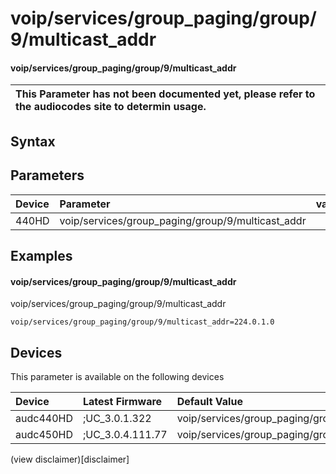 ﻿---
description: voip/services/group_paging/group/9/multicast_addr
search: false
---

# voip/services/group_paging/group/9/multicast_addr

#### voip/services/group_paging/group/9/multicast_addr


| This Parameter has not been documented yet, please refer to the audiocodes site to determin usage.  | 
| :--- |

## Syntax

## Parameters
|Device|Parameter|value|Description|
|:---|:---|:---|:---|
| 440HD | voip/services/group_paging/group/9/multicast_addr |  |  |

## Examples
#### voip/services/group_paging/group/9/multicast_addr

voip/services/group_paging/group/9/multicast_addr

```
voip/services/group_paging/group/9/multicast_addr=224.0.1.0
```

## Devices
This parameter is available on the following devices

| Device | Latest Firmware | Default Value |
|:---|:---|:---|
| audc440HD | ;UC_3.0.1.322 | voip/services/group_paging/group/9/multicast_addr=224.0.1.0 
| audc450HD | ;UC_3.0.4.111.77 | voip/services/group_paging/group/9/multicast_addr=224.0.1.0 

(view disclaimer)[disclaimer]
